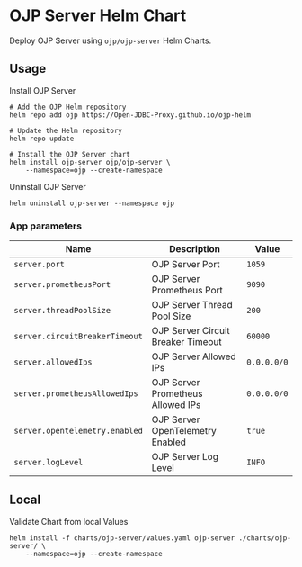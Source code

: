# OJP Server Helm Chart

Deploy OJP Server using `ojp/ojp-server` Helm Charts.

## Usage
Install OJP Server
```console
# Add the OJP Helm repository
helm repo add ojp https://Open-JDBC-Proxy.github.io/ojp-helm

# Update the Helm repository
helm repo update

# Install the OJP Server chart
helm install ojp-server ojp/ojp-server \
    --namespace=ojp --create-namespace
```

Uninstall OJP Server
```console
helm uninstall ojp-server --namespace ojp
```

### App parameters
| Name                       | Description                                    | Value                  |
| -------------------------- | ---------------------------------------------- | ---------------------- |
| `server.port`            | OJP Server Port                               | `1059`                 |
| `server.prometheusPort`  | OJP Server Prometheus Port                    | `9090`                 |
| `server.threadPoolSize`  | OJP Server Thread Pool Size                   | `200`                  |
| `server.circuitBreakerTimeout` | OJP Server Circuit Breaker Timeout | `60000`               |
| `server.allowedIps`       | OJP Server Allowed IPs                        | `0.0.0.0/0`           |
| `server.prometheusAllowedIps` | OJP Server Prometheus Allowed IPs | `0.0.0.0/0`           |
| `server.opentelemetry.enabled` | OJP Server OpenTelemetry Enabled   | `true`                |
| `server.logLevel`        | OJP Server Log Level                       | `INFO`                |


## Local

Validate Chart from local Values
```console
helm install -f charts/ojp-server/values.yaml ojp-server ./charts/ojp-server/ \
    --namespace=ojp --create-namespace
```